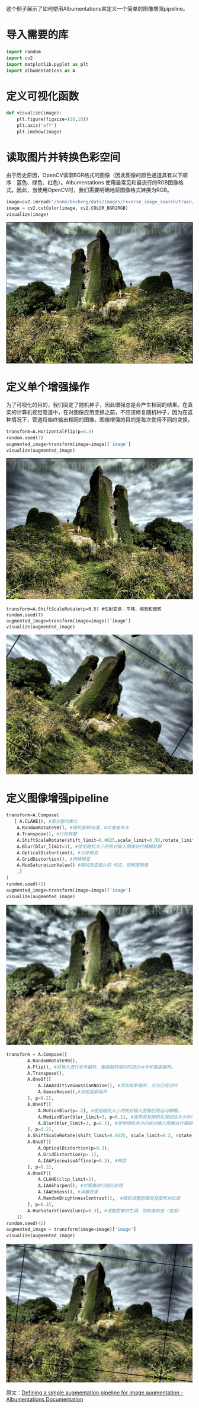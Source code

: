 这个例子展示了如何使用Albumentations来定义一个简单的图像增强pipeline。

# 导入需要的库

```python
import random
import cv2
import matplotlib.pyplot as plt
import albumentations as A
```

# 定义可视化函数

```python
def visualize(image):
    plt.figure(figsize=(10,10))
    plt.axis('off')
    plt.imshow(image)
```

# 读取图片并转换色彩空间

由于历史原因，OpenCV读取BGR格式的图像（因此图像的颜色通道具有以下顺序：蓝色、绿色、红色）。Albumentations 使用最常见和最流行的RGB图像格式。因此，当使用OpenCV时，我们需要明确地将图像格式转换为RGB。

```python
image=cv2.imread("/home/bocheng/data/images/reverse_image_search/train/castle/n02980441_37573.JPEG")
image = cv2.cvtColor(image, cv2.COLOR_BGR2RGB)
visualize(image)
```

![image-20231023213130508](./images/CV004-图像增强库albumentations使用pipeline/image-20231023213130508.png)

# 定义单个增强操作

为了可视化的目的，我们固定了随机种子，因此增强总是会产生相同的结果。在真实的计算机视觉管道中，在对图像应用变换之前，不应该修复随机种子，因为在这种情况下，管道将始终输出相同的图像。图像增强的目的是每次使用不同的变换。

```python
transform=A.HorizontalFlip(p=0.5)
random.seed(7)
augmented_image=transform(image=image)['image']
visualize(augmented_image)
```

![image-20231023213552667](images/CV004-图像增强库albumentations使用pipeline/image-20231023213552667.png)

```
transform=A.ShiftScaleRotate(p=0.5) #仿射变换：平移、缩放和旋转
random.seed(7)
augmented_image=transform(image=image)['image']
visualize(augmented_image)
```

![image-20231023213622119](images/CV004-图像增强库albumentations使用pipeline/image-20231023213622119.png)

# 定义图像增强pipeline

```python
transform=A.Compose(
   [ A.CLAHE(), #直方图均衡化
    A.RandomRotate90(), #随机旋转90度，0次或者多次
    A.Transpose(), #行列转置
    A.ShiftScaleRotate(shift_limit=0.0625,scale_limit=0.50,rotate_limit=45,p=.75), #随机仿射变换
    A.Blur(blur_limit=3), #使用随机大小的核对输入图像进行模糊处理
    A.OpticalDistortion(), #光学畸变
    A.GridDistortion(), #网格畸变
    A.HueSaturationValue() #随机改变图片的 HUE、饱和度和值
    ,]
)
random.seed(42)
augmented_image=transform(image=image)['image']
visualize(augmented_image)
```

![image-20231023213718795](images/CV004-图像增强库albumentations使用pipeline/image-20231023213718795.png)

```python
transform = A.Compose([
        A.RandomRotate90(),
        A.Flip(), #将输入进行水平翻转、垂直翻转或同时进行水平和垂直翻转。
        A.Transpose(),
        A.OneOf([
            A.IAAAdditiveGaussianNoise(), #添加高斯噪声，方法已经过时
            A.GaussNoise(),#添加高斯噪声
        ], p=0.2),
        A.OneOf([
            A.MotionBlur(p=.2), #使用随机大小的核对输入图像应用运动模糊。
            A.MedianBlur(blur_limit=3, p=0.1), #使用具有随机孔径线性大小的中值滤波器对输入图像进行模糊处理。
            A.Blur(blur_limit=3, p=0.1), #使用随机大小的核对输入图像进行模糊处理。
        ], p=0.2),
        A.ShiftScaleRotate(shift_limit=0.0625, scale_limit=0.2, rotate_limit=45, p=0.2),
        A.OneOf([
            A.OpticalDistortion(p=0.3),
            A.GridDistortion(p=.1),
            A.IAAPiecewiseAffine(p=0.3), #畸变
        ], p=0.2),
        A.OneOf([
            A.CLAHE(clip_limit=2),
            A.IAASharpen(), #对图像进行锐化处理
            A.IAAEmboss(), #浮雕效果
            A.RandomBrightnessContrast(),  #随机调整图像的亮度和对比度           
        ], p=0.3),
        A.HueSaturationValue(p=0.3), #调整图像的色调、饱和度和值（亮度）
    ])
random.seed(42) 
augmented_image = transform(image=image)['image']
visualize(augmented_image)
```

![image-20231023213749287](images/CV004-图像增强库albumentations使用pipeline/image-20231023213749287.png)





原文：[Defining a simple augmentation pipeline for image augmentation - Albumentations Documentation](https://albumentations.ai/docs/examples/example/)